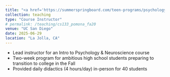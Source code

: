 ```yaml
---
title: "<a href='https://summerspringboard.com/teen-programs/psychology-neuroscience-in-san-diego/' target='_blank'>UCSD Summer Springboard Program</a>"
collection: teaching
type: "Course Instructor"
# permalink: /teaching/cs133_pomona_fa20
venue: "UC San Diego"
date: 2025-06-29
location: "La Jolla, CA"
---
```


- Lead instructor for an Intro to Psychology & Neuroscience course
- Two-week program for ambitious high school students preparing to transition to college in the Fall
- Provided daily didactics (4 hours/day) in-person for 40 students